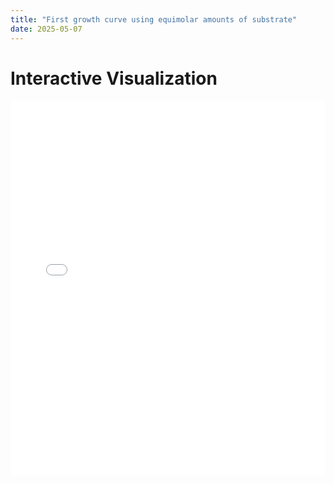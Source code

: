 ```yaml
--- 
title: "First growth curve using equimolar amounts of substrate"
date: 2025-05-07
--- 
```

<h1>Interactive Visualization</h1>
<iframe src="/_posts/interactive_growth_curve.html" width="100%" height="600px" style="border:none;"></iframe>
